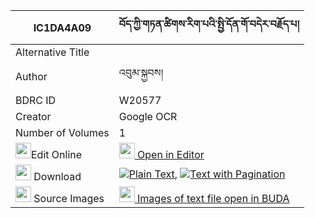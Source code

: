 |IC1DA4A09|བོད་ཀྱི་གཏན་ཚིགས་རིག་པའི་སྤྱི་དོན་གོ་བདེར་བརྗོད་པ། 
| --- | --- 
|Alternative Title |
|Author| འབུམ་སྐྱབས།
|BDRC ID | W20577
|Creator | Google OCR
|Number of Volumes| 1
|<img width="25" src="https://img.icons8.com/color/25/000000/edit-property.png">Edit Online| [<img width="25" src="https://avatars.githubusercontent.com/u/45091458?s=200&v=4"> Open in Editor](http://editor.openpecha.org/IC1DA4A09)
|<img width="25" src="https://img.icons8.com/fluent/48/000000/download-2.png"/>  Download | [![](https://img.icons8.com/color/20/000000/txt.png)Plain Text](https://github.com/Openpecha/IC1DA4A09/releases/download/v1/bo_kyi_tentsik_rigpa_i_chidon__plain_IC1DA4A09.zip), [![](https://img.icons8.com/color/20/000000/txt.png)Text with Pagination](https://github.com/Openpecha/IC1DA4A09/releases/download/v1/bo_kyi_tentsik_rigpa_i_chidon__pages_IC1DA4A09.zip)
|<img width="25" src="https://img.icons8.com/plasticine/100/000000/pictures-folder.png"/>  Source Images | [<img width="25" src="https://library.bdrc.io/icons/BUDA-small.svg"> Images of text file open in BUDA](https://library.bdrc.io/show/bdr:W20577)